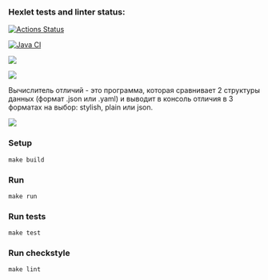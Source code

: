 ### Hexlet tests and linter status:
[![Actions Status](https://github.com/anasasiia/java-project-71/workflows/hexlet-check/badge.svg)](https://github.com/anasasiia/java-project-71/actions)

[![Java CI](https://github.com/anasasiia/java-project-71/actions/workflows/java-ci.yml/badge.svg?branch=main)](https://github.com/anasasiia/java-project-71/actions/workflows/java-ci.yml)

<a href="https://codeclimate.com/github/anasasiia/java-project-71/maintainability"><img src="https://api.codeclimate.com/v1/badges/6fd34ed228ced1a00f24/maintainability" /></a>

<a href="https://codeclimate.com/github/anasasiia/java-project-71/test_coverage"><img src="https://api.codeclimate.com/v1/badges/6fd34ed228ced1a00f24/test_coverage" /></a>

Вычислитель отличий - это программа, которая сравнивает 2 структуры данных (формат .json или .yaml) и выводит в консоль отличия в 3 форматах на выбор: stylish, plain или json.

<a href="https://asciinema.org/a/2YpMGB8OoGpNduYI7uyYEAeEZ" target="_blank"><img src="https://asciinema.org/a/2YpMGB8OoGpNduYI7uyYEAeEZ.svg" /></a>

### Setup

```
make build
```

### Run

```
make run
```

### Run tests

```
make test
```

### Run checkstyle

```
make lint
```
